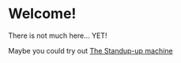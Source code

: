 # Welcome!

There is not much here... YET! 

Maybe you could try out [The Standup-up machine](http://miklosbecsei.github.io/standup-machine/)
